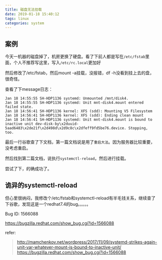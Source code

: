 ```yaml
---
title: 磁盘无法挂载
date: 2019-01-18 15:40:12
tags: linux
categories: system
---
```


## 案例

今天一机器的磁盘掉了，机房更换了硬盘。看了下前人都是写在`/etc/fstab`里面，个人不推荐写这里，写入`/etc/rc.local`更加好

然后修改了/etc/fstab，然后mount -a挂载，没报错，df -h没看到挂上去的盘，很奇怪。

查看了下message日志：
```
Jan 18 14:55:55 SH-HDP1136 systemd: Unmounted /mnt/disk4.
Jan 18 14:55:55 SH-HDP1136 systemd: Unit mnt-disk4.mount entered failed state.
Jan 18 14:56:41 SH-HDP1136 kernel: XFS (sdd): Mounting V5 Filesystem
Jan 18 14:56:41 SH-HDP1136 kernel: XFS (sdd): Ending clean mount
Jan 18 14:56:41 SH-HDP1136 systemd: Unit mnt-disk4.mount is bound to inactive unit dev-disk-by\x2duuid-5aad6483\x2de21f\x2d498d\x2d9c8c\x2dfeff9fd5be76.device. Stopping, too.
```

最后一行谷歌查了下文档，第一篇文档说是用了`重启大法`。因为服务器比较重要，没考虑重启。

然后找到第二篇文档，说执行`systemctl-reload`，然后进行挂载。

尝试了下，的确成功了。

## 诡异的systemctl-reload

但心里很纳闷，我修改个/etc/fstab和systemctl-reload有半毛钱关系，继续查了下谷歌，发现这是一个redhat7.4的bug。。。。。

Bug ID: 1566088

https://bugzilla.redhat.com/show_bug.cgi?id=1566088





refer:
> http://mamchenkov.net/wordpress/2017/11/09/systemd-strikes-again-unit-var-whatever-mount-is-bound-to-inactive-unit/
> https://bugzilla.redhat.com/show_bug.cgi?id=1566088
